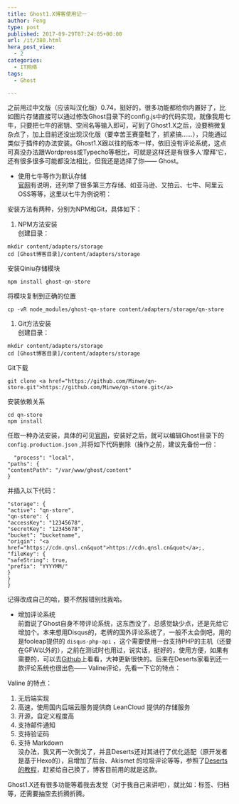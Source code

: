 ```yaml
---
title: Ghost1.X博客使用记一
author: Feng
type: post
published: 2017-09-29T07:24:05+00:00
url: /it/380.html
hera_post_view:
  - 2
categories:
  - IT网络
tags:
  - Ghost

---
```

之前用过中文版（应该叫汉化版）0.74，挺好的，很多功能都给你内置好了，比如图片存储直接可以通过修改Ghost目录下的config.js中的代码实现，就像我用七牛，只要把七牛的密钥、空间名等输入即可，可到了Ghost1.X之后，没要稍微复杂点了，加上目前还没出现汉化版（要幸苦王赛童鞋了，抓紧搞……），只能通过类似于插件的办法安装。Ghost1.X跟以往的版本一样，依旧没有评论系统，这点可真没办法跟Wordpress或Typecho等相比，可就是这样还是有很多人‘摩拜’它，还有很多很多可能都没法相比，但我还是选择了你—— Ghost。

  * 使用七牛等作为默认存储  
    [官网][1]有说明，还列举了很多第三方存储、如亚马逊、又拍云、七牛、阿里云OSS等等，这里以七牛为例说明：

安装方法有两种，分别为NPM和Git，具体如下：

  1. NPM方法安装  
    创建目录：

    mkdir content/adapters/storage
    cd [Ghost博客目录]/content/adapters/storage

安装Qiniu存储模块

    npm install ghost-qn-store

将模块复制到正确的位置

    cp -vR node_modules/ghost-qn-store content/adapters/storage/qn-store

  1. Git方法安装  
    创建目录：

    mkdir content/adapters/storage
    cd [Ghost博客目录]/content/adapters/storage

Git下载

    git clone <a href="https://github.com/Minwe/qn-store.git">https://github.com/Minwe/qn-store.git</a>

安装依赖关系

    cd qn-store
    npm install

任取一种办法安装，具体的可见[官网][2]，安装好之后，就可以编辑Ghost目录下的 `config.production.json` ,并将如下代码删除（操作之前，建议先备份一份：

      "process": "local",
    "paths": {
    "contentPath": "/var/www/ghost/content"
    }

并插入以下代码：

    "storage": {
    "active": "qn-store",
    "qn-store": {
    "accessKey": "12345678",
    "secretKey": "12345678",
    "bucket": "bucketname",
    "origin": "<a href="https://cdn.qnsl.cn&quot">https://cdn.qnsl.cn&quot</a>;,
    "fileKey": {
    "safeString": true,
    "prefix": "YYYYMM/"
    }
    }
    }

记得改成自己的哈，要不然报错别找我哈。

  * 增加评论系统  
    前面说了Ghost自身不带评论系统，这东西没了，总感觉缺少点，还是先给它增加个。本来想用Disqus的，老牌的国外评论系统了，一般不太会倒吧，用的是fooleap提供的 `disqus-php-api` ，这个需要使用一台支持PHP的主机（还要在GFW以外的），之前在测试时也用过，说实话，挺好的，使用方便，如果有需要的，可以去[Github][3]上看看，大神更新很快的。后来在Deserts家看到还一款评论系统也很出色—— Valine评论，先看一下它的特点：

Valine 的特点：

  1. 无后端实现
  2. 高速，使用国内后端云服务提供商 LeanCloud 提供的存储服务
  3. 开源，自定义程度高
  4. 支持邮件通知
  5. 支持验证码
  6. 支持 Markdown  
    没办法，我又再一次倒戈了，并且Deserts还对其进行了优化适配（原开发者是基于Hexo的），且增加了后台、Akismet 的垃圾评论等等，参照了[Deserts的教程][4]，赶紧给自己换了，博客目前用的就是这款。

Ghost1.X还有很多功能等着我去发觉（对于我自己来讲吧），就比如：标签、归档等，还需要抽空去折腾折腾。

 [1]: https://docs.ghost.org/docs/using-a-custom-storage-module
 [2]: https://github.com/Minwe/qn-store
 [3]: https://github.com/fooleap/disqus-php-api
 [4]: https://panjunwen.com/diy-a-comment-system/